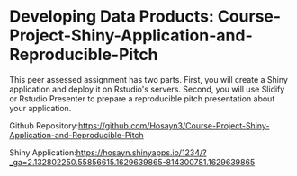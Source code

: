 # Developing Data Products: Course-Project-Shiny-Application-and-Reproducible-Pitch
This peer assessed assignment has two parts. First, you will create a Shiny application and deploy it on Rstudio's servers. Second, you will use Slidify or Rstudio Presenter to prepare a reproducible pitch presentation about your application.

Github Repository:https://github.com/Hosayn3/Course-Project-Shiny-Application-and-Reproducible-Pitch

Shiny Application:https://hosayn.shinyapps.io/1234/?_ga=2.132802250.55856615.1629639865-814300781.1629639865
